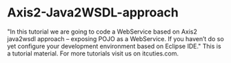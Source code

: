 Axis2-Java2WSDL-approach
========================

"In this tutorial we are going to code a WebService based on Axis2 java2wsdl approach – exposing POJO as a WebService. If you haven’t do so yet configure your development environment based on Eclipse IDE." This is a tutorial material. For more tutorials visit us on itcuties.com.
